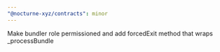 ```yaml
---
"@nocturne-xyz/contracts": minor
---
```


Make bundler role permissioned and add forcedExit method that wraps _processBundle
